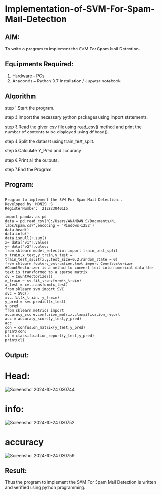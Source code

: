 # Implementation-of-SVM-For-Spam-Mail-Detection

## AIM:
To write a program to implement the SVM For Spam Mail Detection.

## Equipments Required:
1. Hardware – PCs
2. Anaconda – Python 3.7 Installation / Jupyter notebook

## Algorithm
step 1.Start the program.

step 2.Import the necessary python packages using import statements.

step 3.Read the given csv file using read_csv() method and print the number of contents to be displayed using df.head().

step 4.Split the dataset using train_test_split.

step 5.Calculate Y_Pred and accuracy.

step 6.Print all the outputs.

step 7.End the Program.

## Program:
```

Program to implement the SVM For Spam Mail Detection..
Developed by: MONISH S
RegisterNumber:  212223040115
```
```
import pandas as pd
data = pd.read_csv("C:/Users/ANANDAN S/Documents/ML labs/spam.csv",encoding = 'Windows-1252')
data.head()
data.info()
data.isnull().sum()
x= data["v1"].values
y= data["v2"].values
from sklearn.model_selection import train_test_split
x_train,x_test,y_train,y_test = train_test_split(x,y,test_size=0.2,random_state = 0)
from sklearn.feature_extraction.text import CountVectorizer
#CountVectorizer is a method to convert text into numerical data.the text is transformed to a sparse matrix
cv = CountVectorizer()
x_train = cv.fit_transform(x_train)
x_test = cv.transform(x_test)
from sklearn.svm import SVC
svc = SVC()
svc.fit(x_train, y_train)
y_pred = svc.predict(x_test)
y_pred
from sklearn.metrics import accuracy_score,confusion_matrix,classification_report
acc = accuracy_score(y_test,y_pred)
acc
con = confusion_matrix(y_test,y_pred)
print(con)
cl = classification_report(y_test,y_pred)
print(cl)
```

## Output:
# Head:
![Screenshot 2024-10-24 030744](https://github.com/user-attachments/assets/9a244c05-b1f9-4e95-8c2d-0ebd23ca5e99)
# info:
![Screenshot 2024-10-24 030752](https://github.com/user-attachments/assets/9558487e-97f0-480e-a16b-e7a58f38715e)
# accuracy
![Screenshot 2024-10-24 030759](https://github.com/user-attachments/assets/94396dab-562c-4b20-b3e8-821e2c261059)



## Result:
Thus the program to implement the SVM For Spam Mail Detection is written and verified using python programming.
